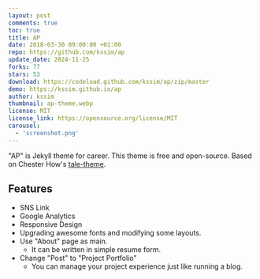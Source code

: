 ```yaml
---
layout: post
comments: true
toc: true
title: AP 
date: 2018-03-30 09:00:00 +01:00
repo: https://github.com/kssim/ap 
update_date: 2024-11-25
forks: 77
stars: 53
download: https://codeload.github.com/kssim/ap/zip/master
demo: https://kssim.github.io/ap
author: kssim 
thumbnail: ap-theme.webp
license: MIT
license_link: https://opensource.org/license/MIT
carousel:
  - 'screenshot.png'
---
```


"AP" is Jekyll theme for career. This theme is free and open-source. Based on Chester How's [tale-theme](https://github.com/chesterhow/tale).

## Features

* SNS Link
* Google Analytics
* Responsive Design
* Upgrading awesome fonts and modifying some layouts.
* Use "About" page as main.
  * It can be written in simple resume form.
* Change "Post" to "Project Portfolio"
  * You can manage your project experience just like running a blog.
